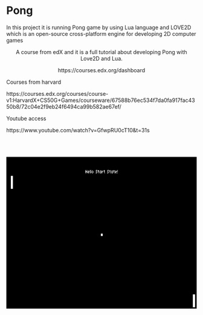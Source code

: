 # Pong
In this project it is running Pong game by using Lua language and LOVE2D which is an open-source cross-platform engine for developing 2D computer games
<p align="center">
A course from edX and it is a full tutorial about developing Pong with Love2D and Lua.
 <p align="center">
https://courses.edx.org/dashboard
 </p>
</p>

<p>
Courses from harvard
</p>
<p>
https://courses.edx.org/courses/course-v1:HarvardX+CS50G+Games/courseware/67588b76ec534f7da0fa917fac4350b8/72c04e2f9eb24f6494ca99b582ae67ef/
</p>
<p>
Youtube access
  <p>
https://www.youtube.com/watch?v=GfwpRU0cT10&t=31s
  </p>
</p>
<br></br>
<p align="center">
  <img src="https://github.com/AppleMango23/Pong/blob/master/Annotation%202020-05-13%20121237.jpg" width="670" height="400" alt="accessibility text">
</p>

